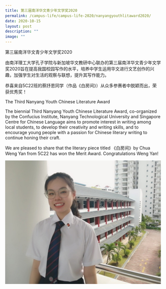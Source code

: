 ```yaml
---
title: 第三届南洋华文青少年文学奖2020
permalink: /campus-life/campus-life-2020/nanyangyouthlitaward2020/
date: 2020-10-15
layout: post
description: ""
image: ""
---
```

第三届南洋华文青少年文学奖2020

由南洋理工大学孔子学院与新加坡华文教研中心联办的第三届南洋华文青少年文学奖2020旨在提高我国校园写作的水平，培养中学生运用华文进行文艺创作的兴趣，加强学生对生活的观察与联想，提升其写作能力。

恭喜来自5C22班的蔡抒恩同学（作品《白房间》）从众多参赛者中脱颖而出，荣获优秀奖！

The Third Nanyang Youth Chinese Literature Award

The biennial Third Nanyang Youth Chinese Literature Award, co-organized by the Confucius Institute, Nanyang Technological University and Singapore Centre for Chinese Language aims to promote interest in writing among local students, to develop their creativity and writing skills, and to encourage young people with a passion for Chinese literary writing to continue honing their craft.

We are pleased to share that the literary piece titled 《白房间》by Chua Weng Yan from 5C22 has won the Merit Award. Congratulations Weng Yan!

![](/images/b1e1602758378801.jpg)